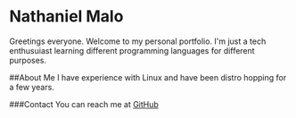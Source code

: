 # Nathaniel Malo
Greetings everyone. Welcome to my personal portfolio. I'm just a tech enthusuiast learning different programming languages for different purposes.

##About Me
I have experience with Linux and have been distro hopping for a few years.

###Contact
You can reach me at [GitHub](https://github.com/Pr1vateNate)
